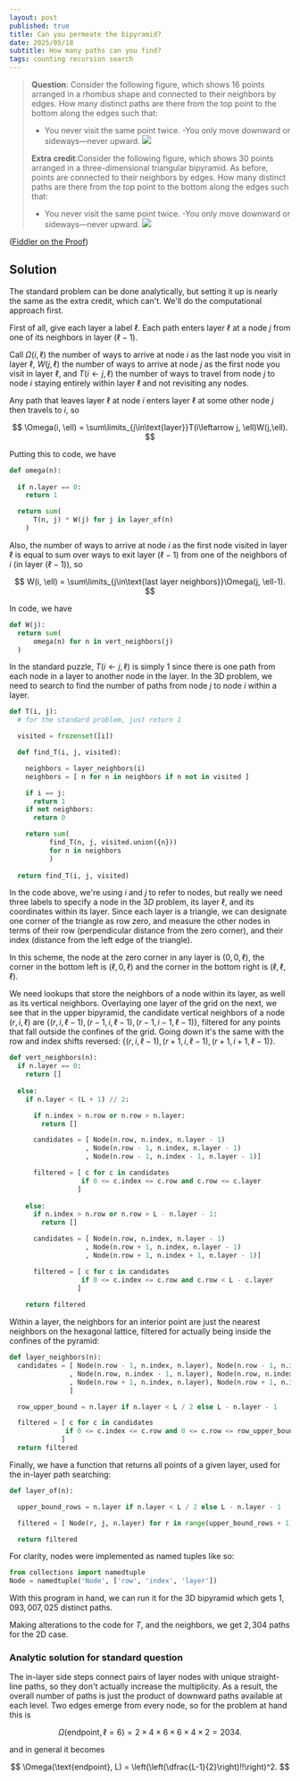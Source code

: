 ```yaml
---
layout: post
published: true
title: Can you permeate the bipyramid?
date: 2025/05/18
subtitle: How many paths can you find?
tags: counting recursion search
---
```


>**Question**: Consider the following figure, which shows 16 points arranged in a rhombus shape and connected to their neighbors by edges. How many distinct paths are there from the top point to the bottom along the edges such that:
>
> - You never visit the same point twice.
> -You only move downward or sideways—never upward.
>![](https://substackcdn.com/image/fetch/f_auto,q_auto:good,fl_progressive:steep/https%3A%2F%2Fsubstack-post-media.s3.amazonaws.com%2Fpublic%2Fimages%2F5af6e222-c841-4b17-b05b-54bcb3d254ad_1336x1054.png)
>
>**Extra credit**:Consider the following figure, which shows $30$ points arranged in a three-dimensional triangular bipyramid. As before, points are connected to their neighbors by edges. How many distinct paths are there from the top point to the bottom along the edges such that:
>
> - You never visit the same point twice.
> -You only move downward or sideways—never upward.
>![](https://substackcdn.com/image/fetch/w_1456,c_limit,f_webp,q_auto:good,fl_progressive:steep/https%3A%2F%2Fsubstack-post-media.s3.amazonaws.com%2Fpublic%2Fimages%2F0ee87243-ef32-458f-8577-f29d30508a99_720x790.png)

<!--more-->

([Fiddler on the Proof](https://thefiddler.substack.com/p/can-you-permeate-the-pyramid))

## Solution

The standard problem can be done analytically, but setting it up is nearly the same as the extra credit, which can't. We'll do the computational approach first.

First of all, give each layer a label $\ell.$ Each path enters layer $\ell$ at a node $j$ from one of its neighbors in layer $(\ell-1).$ 

Call $\Omega(i, \ell)$ the number of ways to arrive at node $i$ as the last node you visit in layer $\ell,$ $W(j, \ell)$ the number of ways to arrive at node $j$ as the first node you visit in layer $\ell,$ and $T(i\leftarrow j, \ell)$ the number of ways to travel from node $j$ to node $i$ staying entirely within layer $\ell$ and not revisiting any nodes.

Any path that leaves layer $\ell$ at node $i$ enters layer $\ell$ at some other node $j$ then travels to $i,$ so

$$ \Omega(i, \ell) = \sum\limits_{j\in\text{layer}}T(i\leftarrow j, \ell)W(j,\ell). $$

Putting this to code, we have

```python
def omega(n):
  
  if n.layer == 0:
    return 1

  return sum(
      T(n, j) * W(j) for j in layer_of(n)
    )
```

Also, the number of ways to arrive at node $i$ as the first node visited in layer $\ell$ is equal to sum over ways to exit layer $(\ell-1)$ from one of the neighbors of $i$ (in layer $(\ell-1)$), so

$$ W(i, \ell) = \sum\limits_{j\in\text{last layer neighbors}}\Omega(j, \ell-1). $$

In code, we have

```python
def W(j):
  return sum(
      omega(n) for n in vert_neighbors(j)
  )
```

In the standard puzzle, $T(i\leftarrow j, \ell)$ is simply $1$ since there is one path from each node in a layer to another node in the layer. In the $3\text{D}$ problem, we need to search to find the number of paths from node $j$ to node $i$ within a layer. 

```python
def T(i, j):
  # for the standard problem, just return 1

  visited = frozenset([i])

  def find_T(i, j, visited):

    neighbors = layer_neighbors(i)
    neighbors = [ n for n in neighbors if n not in visited ]

    if i == j: 
      return 1
    if not neighbors: 
      return 0

    return sum(
          find_T(n, j, visited.union({n})) 
          for n in neighbors
          )
    
  return find_T(i, j, visited)
```

In the code above, we're using $i$ and $j$ to refer to nodes, but really we need three labels to specify a node in the $3D$ problem, its layer $\ell$, and its coordinates within its layer. Since each layer is a triangle, we can designate one corner of the triangle as row zero, and measure the other nodes in terms of their row (perpendicular distance from the zero corner), and their index (distance from the left edge of the triangle). 

In this scheme, the node at the zero corner in any layer is $(0,0,\ell)$, the corner in the bottom left is $(\ell,0,\ell)$ and the corner in the bottom right is $(\ell,\ell,\ell).$

We need lookups that store the neighbors of a node within its layer, as well as its vertical neighbors. Overlaying one layer of the grid on the next, we see that in the upper bipyramid, the candidate vertical neighbors of a node $(r, i, \ell)$ are $\{(r,i,\ell-1),(r-1,i,\ell-1),(r-1,i-1,\ell-1)\},$ filtered for any points that fall outside the confines of the grid. Going down it's the same with the row and index shifts reversed: $\{(r,i,\ell-1),(r+1,i,\ell-1),(r+1,i+1,\ell-1)\}.$

```python
def vert_neighbors(n):
  if n.layer == 0:
    return []
  
  else:
    if n.layer < (L + 1) // 2:

      if n.index > n.row or n.row > n.layer:
        return []

      candidates = [ Node(n.row, n.index, n.layer - 1)
                   , Node(n.row - 1, n.index, n.layer - 1)
                   , Node(n.row - 1, n.index - 1, n.layer - 1)]

      filtered = [ c for c in candidates 
                  if 0 <= c.index <= c.row and c.row <= c.layer
                 ]
    
    else:
      if n.index > n.row or n.row > L - n.layer - 1:
        return []

      candidates = [ Node(n.row, n.index, n.layer - 1)
                   , Node(n.row + 1, n.index, n.layer - 1)
                   , Node(n.row + 1, n.index + 1, n.layer - 1)]

      filtered = [ c for c in candidates 
                  if 0 <= c.index <= c.row and c.row < L - c.layer 
                 ]
    
    return filtered
```

Within a layer, the neighbors for an interior point are just the nearest neighbors on the hexagonal lattice, filtered for actually being inside the confines of the pyramid:

```python
def layer_neighbors(n):
  candidates = [ Node(n.row - 1, n.index, n.layer), Node(n.row - 1, n.index - 1, n.layer)
               , Node(n.row, n.index - 1, n.layer), Node(n.row, n.index + 1, n.layer)
               , Node(n.row + 1, n.index, n.layer), Node(n.row + 1, n.index + 1, n.layer)
               ]

  row_upper_bound = n.layer if n.layer < L / 2 else L - n.layer - 1

  filtered = [ c for c in candidates 
              if 0 <= c.index <= c.row and 0 <= c.row <= row_upper_bound
             ]
  return filtered
```

Finally, we have a function that returns all points of a given layer, used for the in-layer path searching:

```python
def layer_of(n):

  upper_bound_rows = n.layer if n.layer < L / 2 else L - n.layer - 1

  filtered = [ Node(r, j, n.layer) for r in range(upper_bound_rows + 1) for j in range(r + 1)]

  return filtered
```

For clarity, nodes were implemented as named tuples like so:

```python
from collections import namedtuple
Node = namedtuple('Node', ['row', 'index', 'layer'])
```

With this program in hand, we can run it for the $3\text{D}$ bipyramid which gets $1,093,007,025$ distinct paths. 

Making alterations to the code for $T$, and the neighbors, we get $2,304$ paths for the $2\text{D}$ case.

### Analytic solution for standard question

The in-layer side steps connect pairs of layer nodes with unique straight-line paths, so they don't actually increase the multiplicity. As a result, the overall number of paths is just the product of downward paths available at each level. Two edges emerge from every node, so for the problem at hand this is 

$$ \Omega(\text{endpoint}, \ell = 6) = 2\times 4\times 6\times 6\times 4\times 2 = 2034. $$

and in general it becomes

$$ \Omega(\text{endpoint}, L) = \left(\left(\dfrac{L-1}{2}\right)!!\right)^2. $$






<br>
